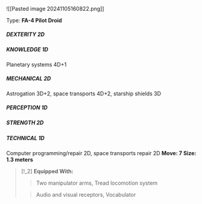 ![[Pasted image 20241105160822.png]]

Type: **FA-4 Pilot Droid**
##### DEXTERITY 2D
##### KNOWLEDGE 1D
Planetary systems 4D+1
##### MECHANICAL 2D
Astrogation 3D+2, space transports 4D+2, starship shields 3D
##### PERCEPTION 1D
##### STRENGTH 2D
##### TECHNICAL 1D
Computer programming/repair 2D, space transports repair 2D
**Move: 7**
**Size: 1.3 meters**

> [!_2] 
> **Equipped With:**
> > Two manipulator arms, Tread locomotion system
> 
> > Audio and visual receptors, Vocabulator
> 


